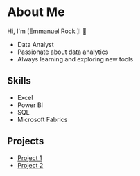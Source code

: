# About Me

Hi, I'm [Emmanuel Rock ]! 🤖

* Data Analyst
* Passionate about data analytics 
* Always learning and exploring new tools

## Skills

* Excel
* Power BI
* SQL
* Microsoft Fabrics

## Projects

* [Project 1](https;//lnkd.in/d8NH67Uc)
* [Project 2](https://app.powerbi.com/groups/me/reports/d83cffea-99c8-42ae-9254-cfab7a468ac2/24f64468eae6d2e1d28c?language=en-US&experience=power-bi)
